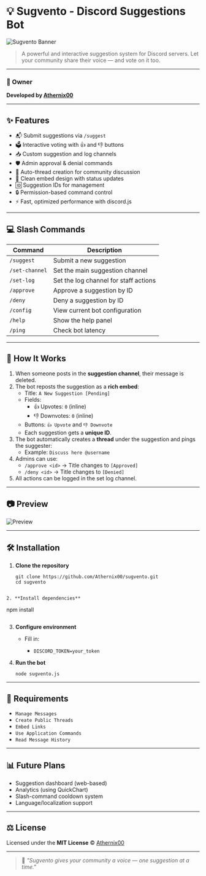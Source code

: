 # 💡 Sugvento - Discord Suggestions Bot

![Sugvento Banner](https://capsule-render.vercel.app/api?type=waving&color=00BFFF&height=200&section=header&text=Sugvento&fontSize=75&fontAlignY=40&animation=fadeIn&fontColor=ffffff)

> A powerful and interactive suggestion system for Discord servers. Let your community share their voice — and vote on it too.

---

### 👤 Owner  
**Developed by [Athernix00](https://github.com/Athernix00)**

---

## ✨ Features

- 📬 Submit suggestions via `/suggest`  
- 🗳️ Interactive voting with 👍 and 👎 buttons  
- 📥 Custom suggestion and log channels  
- 🛡️ Admin approval & denial commands  
- 🧠 Auto-thread creation for community discussion  
- 📝 Clean embed design with status updates  
- 🆔 Suggestion IDs for management  
- 🔒 Permission-based command control  
- ⚡ Fast, optimized performance with discord.js  

---

## 💻 Slash Commands

| Command         | Description                             |  
|-----------------|-----------------------------------------|  
| `/suggest`      | Submit a new suggestion                 |  
| `/set-channel`  | Set the main suggestion channel         |  
| `/set-log`      | Set the log channel for staff actions   |  
| `/approve`      | Approve a suggestion by ID              |  
| `/deny`         | Deny a suggestion by ID                 |  
| `/config`       | View current bot configuration          |  
| `/help`         | Show the help panel                     |  
| `/ping`         | Check bot latency                       |  

---

## 🧠 How It Works

1. When someone posts in the **suggestion channel**, their message is deleted.  
2. The bot reposts the suggestion as a **rich embed**:  
   - Title: `A New Suggestion [Pending]`  
   - Fields:  
     - 👍 Upvotes: `0` (inline)  
     - 👎 Downvotes: `0` (inline)  
   - Buttons: `👍 Upvote` and `👎 Downvote`  
   - Each suggestion gets a **unique ID**.  
3. The bot automatically creates a **thread** under the suggestion and pings the suggester:  
   - Example: `Discuss here @username`  
4. Admins can use:  
   - `/approve <id>` → Title changes to `[Approved]`  
   - `/deny <id>` → Title changes to `[Denied]`  
5. All actions can be logged in the set log channel.  

---

## 📷 Preview

![Preview](https://i.imgur.com/1L9ZQOj.png) <!-- Replace this with your own embed preview -->

---

## 🛠️ Installation

1. **Clone the repository**  
   ```  
   git clone https://github.com/Athernix00/sugvento.git  
   cd sugvento  
  ```

2. **Install dependencies**

   ```
   npm install  
   ```
```

3. **Configure environment**

   * Fill in:

     * `DISCORD_TOKEN=your_token`


4. **Run the bot**

   ```
   node sugvento.js  
   ```

---

## 🧩 Requirements

* `Manage Messages`
* `Create Public Threads`
* `Embed Links`
* `Use Application Commands`
* `Read Message History`

---

## 📊 Future Plans

* Suggestion dashboard (web-based)
* Analytics (using QuickChart)
* Slash-command cooldown system
* Language/localization support

---

## ⚖️ License

Licensed under the **MIT License** © [Athernix00](https://github.com/Athernix00)

---

> 💬 *"Sugvento gives your community a voice — one suggestion at a time."*
